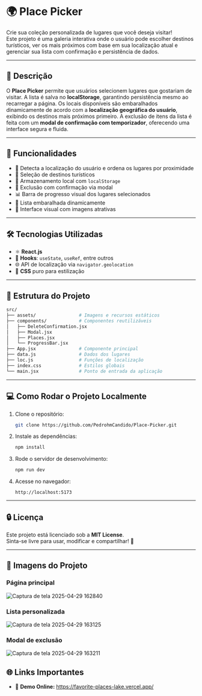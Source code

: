 # 🌍 Place Picker

Crie sua coleção personalizada de lugares que você deseja visitar!  
Este projeto é uma galeria interativa onde o usuário pode escolher destinos turísticos, ver os mais próximos com base em sua localização atual e gerenciar sua lista com confirmação e persistência de dados.

---

## 🚀 Descrição

O **Place Picker** permite que usuários selecionem lugares que gostariam de visitar. A lista é salva no **localStorage**, garantindo persistência mesmo ao recarregar a página. Os locais disponíveis são embaralhados dinamicamente de acordo com a **localização geográfica do usuário**, exibindo os destinos mais próximos primeiro. A exclusão de itens da lista é feita com um **modal de confirmação com temporizador**, oferecendo uma interface segura e fluida.

---

## 🎯 Funcionalidades

- 🧭 Detecta a localização do usuário e ordena os lugares por proximidade
- 📌 Seleção de destinos turísticos
- 💾 Armazenamento local com `localStorage`
- 🧹 Exclusão com confirmação via modal
- 📊 Barra de progresso visual dos lugares selecionados
- 🔄 Lista embaralhada dinamicamente
- 🎯 Interface visual com imagens atrativas

---

## 🛠 Tecnologias Utilizadas

- ⚛️ **React.js**
- 🎯 **Hooks**: `useState`, `useRef`, entre outros
- 🌐 API de localização via `navigator.geolocation`
- 💅 **CSS** puro para estilização

---

## 📂 Estrutura do Projeto

```bash
src/
├── assets/                # Imagens e recursos estáticos
├── components/            # Componentes reutilizáveis
│   ├── DeleteConfirmation.jsx
│   ├── Modal.jsx
│   ├── Places.jsx
│   └── ProgressBar.jsx
├── App.jsx                # Componente principal
├── data.js                # Dados dos lugares
├── loc.js                 # Funções de localização
├── index.css              # Estilos globais
└── main.jsx               # Ponto de entrada da aplicação
```

---

## 💻 Como Rodar o Projeto Localmente

1. Clone o repositório:
   ```bash
   git clone https://github.com/PedrohmCandido/Place-Picker.git
   ```

2. Instale as dependências:
   ```bash
   npm install
   ```

3. Rode o servidor de desenvolvimento:
   ```bash
   npm run dev
   ```

4. Acesse no navegador:
   ```
   http://localhost:5173
   ```

---

## 🔒 Licença

Este projeto está licenciado sob a **MIT License**.  
Sinta-se livre para usar, modificar e compartilhar! 🚀

---

## 📸 Imagens do Projeto

### Página principal

![Captura de tela 2025-04-29 162840](https://github.com/user-attachments/assets/a10a8413-2f88-4ec3-b92b-e988eb7d29b4)

### Lista personalizada

![Captura de tela 2025-04-29 163125](https://github.com/user-attachments/assets/1ce283d7-0c8a-442e-877c-d6700ba4d733)

### Modal de exclusão

![Captura de tela 2025-04-29 163211](https://github.com/user-attachments/assets/41e1bbd1-4df9-4f6f-9e38-78b730dbd2b1)


## 🌐 Links Importantes

- 🔗 **Demo Online:** https://favorite-places-lake.vercel.app/

